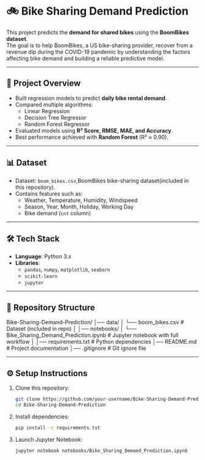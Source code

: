 # 🚲 Bike Sharing Demand Prediction

This project predicts the **demand for shared bikes** using the **BoomBikes dataset**.  
The goal is to help BoomBikes, a US bike-sharing provider, recover from a revenue dip during the COVID-19 pandemic by understanding the factors affecting bike demand and building a reliable predictive model.  

---

## 📌 Project Overview
- Built regression models to predict **daily bike rental demand**.
- Compared multiple algorithms:
  - Linear Regression
  - Decision Tree Regressor
  - Random Forest Regressor
- Evaluated models using **R² Score, RMSE, MAE, and Accuracy**.
- Best performance achieved with **Random Forest** (R² ≈ 0.90).

---

## 📊 Dataset
- Dataset: `boom_bikes.csv`,BoomBikes bike-sharing dataset(included in this repository).  
- Contains features such as:
  - Weather, Temperature, Humidity, Windspeed
  - Season, Year, Month, Holiday, Working Day
  - Bike demand (`cnt` column)

---

## 🛠️ Tech Stack
- **Language**: Python 3.x  
- **Libraries**:
  - `pandas`, `numpy`, `matplotlib`, `seaborn`
  - `scikit-learn`  
  - `jupyter`

---

## 📂 Repository Structure
Bike-Sharing-Demand-Prediction/
│── data/
│ └── boom_bikes.csv # Dataset (included in repo)
│
│── notebooks/
│ └── Bike_Sharing_Demand_Prediction.ipynb # Jupyter notebook with full workflow
│
│── requirements.txt # Python dependencies
│── README.md # Project documentation
│── .gitignore # Git ignore file


---

## ⚙️ Setup Instructions

1. Clone this repository:
   ```bash
   git clone https://github.com/your-username/Bike-Sharing-Demand-Prediction.git
   cd Bike-Sharing-Demand-Prediction
   
2. Install dependencies:
   ```bash
   pip install -r requirements.txt
   
3. Launch Jupyter Notebook:
   ```bash
   jupyter notebook notebooks/Bike_Sharing_Demand_Prediction.ipynb

